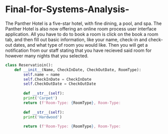 # Final-for-Systems-Analysis-
The Panther Hotel is a five-star hotel, with fine dining, a pool, and spa. The Panther Hotel is also now offering an online room process user interface application. All you have to do to book a room is click on the book a room tab, and then fill out basic information, like your name, check-in and check-out dates, and what type of room you would like. Then you will get a notification from our staff stating that you have recieved said room for however many nights that you selected. 

```python 
class Reservatioin():
    def __init__(Name, CheckInDate, CheckOutDate, RoomType):
        self.name = name
        self.CheckInDate = CheckInDate
        self.CheckOutDate = CheckOutDate
        
        def __str__(self):
        print('Carpet')
        return (f'Room-Type: {RoomType}, Room-Type:
        
        def __str__(self):
        print('Hardwood')
    
        return (f'Room-Type: {RoomType}, Room-Type:
